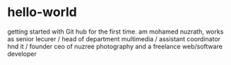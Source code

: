 # hello-world
getting started with Git hub for the first time.
am mohamed nuzrath, works as senior lecurer / head of department multimedia / assistant coordinator hnd it / founder ceo of nuzree photography and a freelance web/software developer
